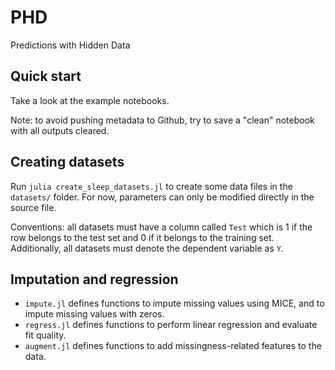 # PHD
Predictions with Hidden Data

## Quick start

Take a look at the example notebooks.

Note: to avoid pushing metadata to Github, try to save a "clean" notebook with all outputs cleared.

## Creating datasets

Run `julia create_sleep_datasets.jl` to create some data files in the `datasets/` folder. For now, parameters can only be modified directly in the source file.

Conventions: all datasets must have a column called `Test` which is 1 if the row belongs to the test set and 0 if it belongs to the training set. Additionally, all datasets must denote the dependent variable as `Y`.

## Imputation and regression

- `impute.jl` defines functions to impute missing values using MICE, and to impute missing values with zeros.
- `regress.jl` defines functions to perform linear regression and evaluate fit quality.
- `augment.jl` defines functions to add missingness-related features to the data.
